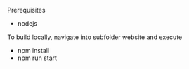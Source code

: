 Prerequisites
- nodejs

To build locally, navigate into subfolder website and execute
- npm install
- npm run start
